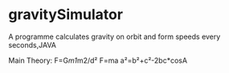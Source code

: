 # gravitySimulator
A programme calculates gravity on orbit and form speeds every seconds,JAVA

Main Theory:
F=G*m1*m2/d²
F=ma
a²=b²+c²-2bc*cosA
